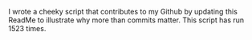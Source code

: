 I wrote a cheeky script that contributes to my Github by updating this ReadMe to illustrate why more than commits matter. This script has run 1523 times.